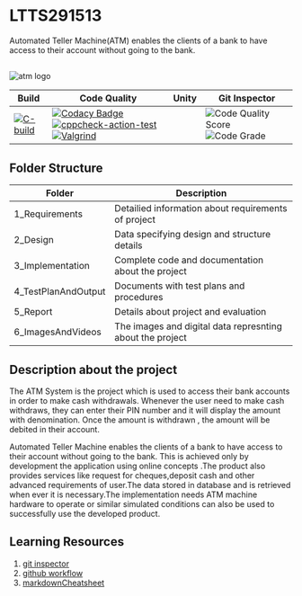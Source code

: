 # LTTS291513

Automated Teller Machine(ATM) enables the clients of a bank to have access to their account without going to the bank.
##
![atm logo](https://user-images.githubusercontent.com/81628668/114976665-fe67b780-9ea3-11eb-881a-a8d2f70c45f8.jpg)


Build | Code Quality | Unity | Git Inspector
------|--------------|-------|--------------|
|[![C-build](https://github.com/Ravindrababu87/LTTS291513/actions/workflows/c-build.yml/badge.svg)](https://github.com/Ravindrababu87/LTTS291513/actions/workflows/c-build.yml)|[![Codacy Badge](https://app.codacy.com/project/badge/Grade/9bbeb4f56fea42b6b9a64d44eb3e61ab)](https://www.codacy.com/gh/Ravindrababu87/LTTS291513/dashboard?utm_source=github.com&amp;utm_medium=referral&amp;utm_content=Ravindrababu87/LTTS291513&amp;utm_campaign=Badge_Grade)  [![cppcheck-action-test](https://github.com/Ravindrababu87/LTTS291513/actions/workflows/cpp%20check.yml/badge.svg)](https://github.com/Ravindrababu87/LTTS291513/actions/workflows/cpp%20check.yml)  [![Valgrind](https://github.com/Ravindrababu87/LTTS291513/actions/workflows/Valgrind.yml/badge.svg)](https://github.com/Ravindrababu87/LTTS291513/actions/workflows/Valgrind.yml)      | | ![Code Quality Score](https://www.code-inspector.com/project/21340/score/svg)  ![Code Grade](https://www.code-inspector.com/project/21340/status/svg)

## Folder Structure
Folder           | Description
-----------------| ---------------------------------------
1_Requirements   | Detailied information about requirements of project
2_Design         | Data specifying design and structure details
3_Implementation | Complete code and documentation about the project
4_TestPlanAndOutput      | Documents with test plans and procedures
5_Report         | Details about project and evaluation
6_ImagesAndVideos | The images and digital data represnting about the project

## Description about the project
The ATM System is the project which is used to access their bank accounts in order to make cash withdrawals.
Whenever the user need to make cash withdraws, they can enter their PIN number and it will display the amount with denomination. 
Once the amount is withdrawn , the amount will be debited in their account.

 Automated Teller Machine enables the clients of a bank to have access to their account without going to the bank. This is achieved only by development the application using online concepts .The product also provides services like request for cheques,deposit cash and other advanced requirements of user.The data stored in database and is retrieved when ever it is necessary.The implementation needs ATM machine hardware to operate or similar simulated conditions can also be used to successfully use the developed product.

## Learning Resources
1. [git inspector](https://github.com/ejwa/gitinspector.git)
2. [github workflow](https://docs.github.com/en/actions/learn-github-action)
3. [markdownCheatsheet](https://github.com/adam-p/markdown-here/wiki/Markdown-Cheatsheet)


